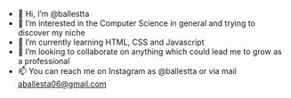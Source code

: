 - 👋 Hi, I’m @ballestta
- 👀 I’m interested in the Computer Science in general and trying to discover my niche
- 🌱 I’m currently learning HTML, CSS and Javascript
- 💞️ I’m looking to collaborate on anything which could lead me to grow as a professional
- 📫 You can reach me on Instagram as @ballestta or via mail aballesta06@gmail.com  

<!---
ballestta/ballestta is a ✨ special ✨ repository because its `README.md` (this file) appears on your GitHub profile.
You can click the Preview link to take a look at your changes.
--->
